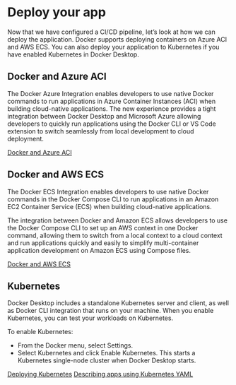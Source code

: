 # Deploy your app

Now that we have configured a CI/CD pipeline, let’s look at how we can deploy the application. Docker supports deploying containers on Azure ACI and AWS ECS. You can also deploy your application to Kubernetes if you have enabled Kubernetes in Docker Desktop.

## Docker and Azure ACI

The Docker Azure Integration enables developers to use native Docker commands to run applications in Azure Container Instances (ACI) when building cloud-native applications. The new experience provides a tight integration between Docker Desktop and Microsoft Azure allowing developers to quickly run applications using the Docker CLI or VS Code extension to switch seamlessly from local development to cloud deployment.

[Docker and Azure ACI](https://docs.docker.com/cloud/aci-integration/)

## Docker and AWS ECS

The Docker ECS Integration enables developers to use native Docker commands in the Docker Compose CLI to run applications in an Amazon EC2 Container Service (ECS) when building cloud-native applications.

The integration between Docker and Amazon ECS allows developers to use the Docker Compose CLI to set up an AWS context in one Docker command, allowing them to switch from a local context to a cloud context and run applications quickly and easily to simplify multi-container application development on Amazon ECS using Compose files.

[Docker and AWS ECS](https://docs.docker.com/cloud/ecs-integration/)

## Kubernetes

Docker Desktop includes a standalone Kubernetes server and client, as well as Docker CLI integration that runs on your machine. When you enable Kubernetes, you can test your workloads on Kubernetes.

To enable Kubernetes:

- From the Docker menu, select Settings.
- Select Kubernetes and click Enable Kubernetes.
  This starts a Kubernetes single-node cluster when Docker Desktop starts.

[Deploying Kubernetes](https://docs.docker.com/desktop/kubernetes/)
[Describing apps using Kubernetes YAML](https://docs.docker.com/get-started/kube-deploy/#describing-apps-using-kubernetes-yaml)
